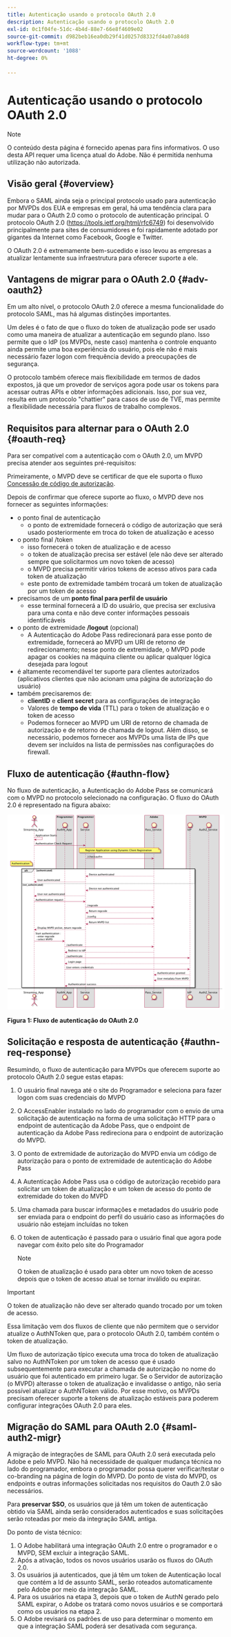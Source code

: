 ```yaml
---
title: Autenticação usando o protocolo OAuth 2.0
description: Autenticação usando o protocolo OAuth 2.0
exl-id: 0c1f04fe-51dc-4b4d-88e7-66e8f4609e02
source-git-commit: d982beb16ea0db29f41d0257d8332fd4a07a84d8
workflow-type: tm+mt
source-wordcount: '1088'
ht-degree: 0%

---
```


# Autenticação usando o protocolo OAuth 2.0

>[!NOTE]
>
>O conteúdo desta página é fornecido apenas para fins informativos. O uso desta API requer uma licença atual do Adobe. Não é permitida nenhuma utilização não autorizada.

## Visão geral {#overview}

Embora o SAML ainda seja o principal protocolo usado para autenticação por MVPDs dos EUA e empresas em geral, há uma tendência clara para mudar para o OAuth 2.0 como o protocolo de autenticação principal. O protocolo OAuth 2.0 (https://tools.ietf.org/html/rfc6749) foi desenvolvido principalmente para sites de consumidores e foi rapidamente adotado por gigantes da Internet como Facebook, Google e Twitter.

O OAuth 2.0 é extremamente bem-sucedido e isso levou as empresas a atualizar lentamente sua infraestrutura para oferecer suporte a ele.



## Vantagens de migrar para o OAuth 2.0 {#adv-oauth2}

Em um alto nível, o protocolo OAuth 2.0 oferece a mesma funcionalidade do protocolo SAML, mas há algumas distinções importantes.

Um deles é o fato de que o fluxo do token de atualização pode ser usado como uma maneira de atualizar a autenticação em segundo plano. Isso permite que o IdP (os MVPDs, neste caso) mantenha o controle enquanto ainda permite uma boa experiência do usuário, pois ele não é mais necessário fazer logon com frequência devido a preocupações de segurança.

O protocolo também oferece mais flexibilidade em termos de dados expostos, já que um provedor de serviços agora pode usar os tokens para acessar outras APIs e obter informações adicionais. Isso, por sua vez, resulta em um protocolo &quot;chattier&quot; para casos de uso de TVE, mas permite a flexibilidade necessária para fluxos de trabalho complexos.





## Requisitos para alternar para o OAuth 2.0 {#oauth-req}

Para ser compatível com a autenticação com o OAuth 2.0, um MVPD precisa atender aos seguintes pré-requisitos:

Primeiramente, o MVPD deve se certificar de que ele suporta o fluxo [Concessão de código de autorização](https://oauthlib.readthedocs.io/en/latest/oauth2/grants/authcode.html).

Depois de confirmar que oferece suporte ao fluxo, o MVPD deve nos fornecer as seguintes informações:

* o ponto final de autenticação
   * o ponto de extremidade fornecerá o código de autorização que será usado posteriormente em troca do token de atualização e acesso
* o ponto final /token
   * isso fornecerá o token de atualização e de acesso
   * o token de atualização precisa ser estável (ele não deve ser alterado sempre que solicitarmos um novo token de acesso)
   * o MVPD precisa permitir vários tokens de acesso ativos para cada token de atualização
   * este ponto de extremidade também trocará um token de atualização por um token de acesso
* precisamos de um **ponto final para perfil de usuário**
   * esse terminal fornecerá a ID do usuário, que precisa ser exclusiva para uma conta e não deve conter informações pessoais identificáveis
* o ponto de extremidade **/logout** (opcional)
   * A Autenticação do Adobe Pass redirecionará para esse ponto de extremidade, fornecerá ao MVPD um URI de retorno de redirecionamento; nesse ponto de extremidade, o MVPD pode apagar os cookies na máquina cliente ou aplicar qualquer lógica desejada para logout
* é altamente recomendável ter suporte para clientes autorizados (aplicativos clientes que não acionam uma página de autorização do usuário)
* também precisaremos de:
   * **clientID** e **client secret** para as configurações de integração
   * Valores de **tempo de vida** (TTL) para o token de atualização e o token de acesso
   * Podemos fornecer ao MVPD um URI de retorno de chamada de autorização e de retorno de chamada de logout. Além disso, se necessário, podemos fornecer aos MVPDs uma lista de IPs que devem ser incluídos na lista de permissões nas configurações do firewall.


## Fluxo de autenticação {#authn-flow}

No fluxo de autenticação, a Autenticação do Adobe Pass se comunicará com o MVPD no protocolo selecionado na configuração. O fluxo do OAuth 2.0 é representado na figura abaixo:



![Diagrama para mostrar o Fluxo de autenticação no Adobe Authentication que se comunica com o MVPD no protocolo selecionado na configuração.](../assets/authn-flow.png)

**Figura 1: Fluxo de autenticação do OAuth 2.0**



## Solicitação e resposta de autenticação {#authn-req-response}

Resumindo, o fluxo de autenticação para MVPDs que oferecem suporte ao protocolo OAuth 2.0 segue estas etapas:

1. O usuário final navega até o site do Programador e seleciona para fazer logon com suas credenciais do MVPD
1. O AccessEnabler instalado no lado do programador com o envio de uma solicitação de autenticação na forma de uma solicitação HTTP para o endpoint de autenticação da Adobe Pass, que o endpoint de autenticação da Adobe Pass redireciona para o endpoint de autorização do MVPD.
1. O ponto de extremidade de autorização do MVPD envia um código de autorização para o ponto de extremidade de autenticação do Adobe Pass
1. A Autenticação Adobe Pass usa o código de autorização recebido para solicitar um token de atualização e um token de acesso do ponto de extremidade do token do MVPD
1. Uma chamada para buscar informações e metadados do usuário pode ser enviada para o endpoint do perfil do usuário caso as informações do usuário não estejam incluídas no token
1. O token de autenticação é passado para o usuário final que agora pode navegar com êxito pelo site do Programador

   >[!NOTE]
   >
   >O token de atualização é usado para obter um novo token de acesso depois que o token de acesso atual se tornar inválido ou expirar.


>[!IMPORTANT]
>
>O token de atualização não deve ser alterado quando trocado por um token de acesso.

Essa limitação vem dos fluxos de cliente que não permitem que o servidor atualize o AuthNToken que, para o protocolo OAuth 2.0, também contém o token de atualização.

Um fluxo de autorização típico executa uma troca do token de atualização salvo no AuthNToken por um token de acesso que é usado subsequentemente para executar a chamada de autorização no nome do usuário que foi autenticado em primeiro lugar. Se o Servidor de autorização (o MVPD) alterasse o token de atualização e invalidasse o antigo, não seria possível atualizar o AuthNToken válido. Por esse motivo, os MVPDs precisam oferecer suporte a tokens de atualização estáveis para poderem configurar integrações OAuth 2.0 para eles.


## Migração do SAML para OAuth 2.0 {#saml-auth2-migr}

A migração de integrações de SAML para OAuth 2.0 será executada pelo Adobe e pelo MVPD. Não há necessidade de qualquer mudança técnica no lado do programador, embora o programador possa querer verificar/testar o co-branding na página de login do MVPD. Do ponto de vista do MVPD, os endpoints e outras informações solicitadas nos requisitos do Oauth 2.0 são necessários.

Para **preservar SSO**, os usuários que já têm um token de autenticação obtido via SAML ainda serão considerados autenticados e suas solicitações serão roteadas por meio da integração SAML antiga.

Do ponto de vista técnico:

1. O Adobe habilitará uma integração OAuth 2.0 entre o programador e o MVPD, SEM excluir a integração SAML.
1. Após a ativação, todos os novos usuários usarão os fluxos do OAuth 2.0.
1. Os usuários já autenticados, que já têm um token de Autenticação local que contém a Id de assunto SAML, serão roteados automaticamente pelo Adobe por meio da integração SAML.
1. Para os usuários na etapa 3, depois que o token de AuthN gerado pelo SAML expirar, o Adobe os tratará como novos usuários e se comportará como os usuários na etapa 2.
1. O Adobe revisará os padrões de uso para determinar o momento em que a integração SAML poderá ser desativada com segurança.

